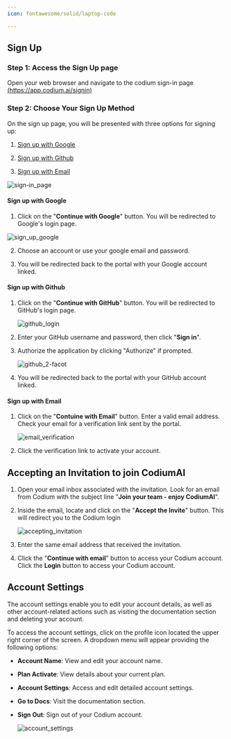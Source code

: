 ```yaml
---
icon: fontawesome/solid/laptop-code

---
```


## Sign Up

### Step 1: Access the Sign Up page

Open your web browser and navigate to the codium sign-in page [(https://app.codium.ai/signin)](https://app.codium.ai/signin) 

### Step 2: Choose Your Sign Up Method

On the sign up page, you will be presented with three options for signing up:

1. [Sign up with Google]() 

2. [Sign up with Github]() 

3. [ Sign up with Email]() 

![sign-in_page](../assets/sign-in_page.png) 


#### Sign up with Google

1. Click on the "**Continue with Google**" button. You will be redirected to Google's login page.

![sign_up_google](../assets/sign_up_google.png) 

2. Choose an account or use your google email and password.

3. You will be redirected back to the portal with your Google account linked.


#### Sign up with Github

1.  Click on the "**Continue with GitHub**" button. You will be redirected to
    GitHub's login page.  

    ![github_login](../assets/github_login.png) 

2.  Enter your GitHub username and password, then click "**Sign in**".

3.  Authorize the application by clicking "Authorize" if prompted.  

    ![github_2-facot](../assets/github_2-facot.png) 

4.  You will be redirected back to the portal with your GitHub account linked.


#### Sign up with Email


1.  Click on the "**Contuine with Email**" button. Enter a valid email address. Check your email for a verification link sent by the portal.  

    ![email_verification](../assets/email_verification.png) 


2.  Click the verification link to activate your account.


## Accepting an Invitation to join CodiumAI

1.  Open your email inbox associated with the invitation. Look for an email from
    Codium with the subject line "**Join your team - enjoy CodiumAI**".

2.  Inside the email, locate and click on the "**Accept the Invite**" button.
    This will redirect you to the Codium login
  
    ![accepting_invitation](../assets/accepting_invitation.png)

3.  Enter the same email address that received the invitation.

4.  Click the "**Continue with email**" button to access your Codium account. Click the **Login** button to access your Codium account.


## Account Settings

The account settings enable you to edit your account details, as well as other account-related actions such as visiting the documentation section and deleting your account.

To access the account settings, click on the profile icon located the upper right corner of the screen. A dropdown menu will appear providing the following options:

-   **Account Name**: View and edit your account name.

-   **Plan Activate**: View details about your current plan.

-   **Account Settings**: Access and edit detailed account settings.

-   **Go to Docs**: Visit the documentation section.

-   **Sign Out**: Sign out of your Codium account.

    ![account_settings](../assets/account_settings.png) 

